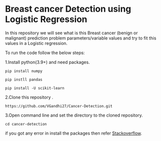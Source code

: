 # Breast cancer Detection using Logistic Regression

In this repository we will see what is this Breast cancer (benign or malignant) prediction problem parameters/variable values and try to fit this values in a Logistic regression.

To run the code follow the below steps:

1.Install python(3.9+) and need packages.
```
pip install numpy
```
```
pip instll pandas
```
```
pip install -U scikit-learn
```


2.Clone this repository .
```
https://github.com/VGandhi27/Cancer-Detection.git
```
3.Open command line and set the directory to the cloned repository.
```
cd cancer-detection
```

if you got any error in install the packages then refer [Stackoverflow](https://www.stackoverflow.com).
